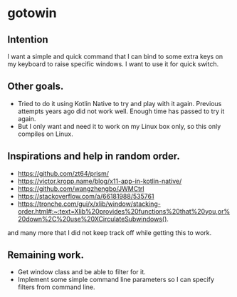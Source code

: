 # gotowin

## Intention

I want a simple and quick command that I can bind to some extra keys on my keyboard to raise specific windows. I want to use it for quick switch.

## Other goals.

* Tried to do it using Kotlin Native to try and play with it again. Previous attempts years ago did not work well. Enough time has passed to try it again.
* But I only want and need it to work on my Linux box only, so this only compiles on Linux.

## Inspirations and help in random order.

* https://github.com/zt64/prism/
* https://victor.kropp.name/blog/x11-app-in-kotlin-native/
* https://github.com/wangzhengbo/JWMCtrl
* https://stackoverflow.com/a/66181988/535761
* https://tronche.com/gui/x/xlib/window/stacking-order.html#:~:text=Xlib%20provides%20functions%20that%20you,or%20down%2C%20use%20XCirculateSubwindows().

and many more that I did not keep track off while getting this to work.

## Remaining work.

* Get window class and be able to filter for it.
* Implement some simple command line parameters so I can specify filters from command line.
